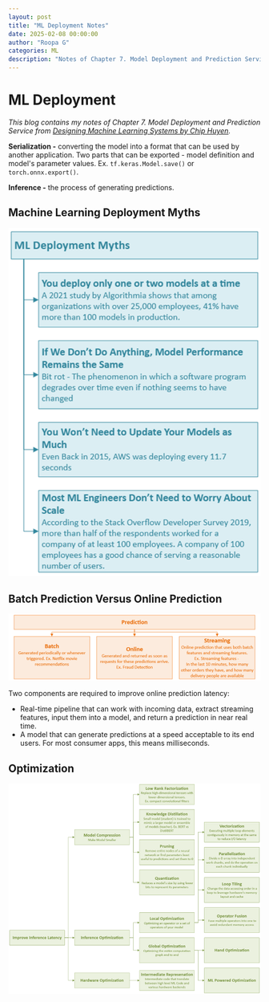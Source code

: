 ```yaml
---
layout: post
title: "ML Deployment Notes"
date: 2025-02-08 00:00:00
author: "Roopa G"
categories: ML
description: "Notes of Chapter 7. Model Deployment and Prediction Service from Designing Machine Learning Systems by Chip Huyen"
---
```


# ML Deployment

*This blog contains my notes of Chapter 7. Model Deployment and Prediction Service from [Designing Machine Learning Systems by Chip Huyen](https://learning.oreilly.com/library/view/designing-machine-learning/9781098107956/).*

**Serialization -** converting the model into a format that can be used by another application. Two parts that can be exported - model definition and model's parameter values. Ex. `tf.keras.Model.save()` or `torch.onnx.export()`.

**Inference -** the process of generating predictions.

## Machine Learning Deployment Myths

![ML Deployment Myths](https://raw.githubusercontent.com/groopav/groopav.github.io/refs/heads/main/images/MLDeploymentMyths.png)

## Batch Prediction Versus Online Prediction

![Prediction](https://raw.githubusercontent.com/groopav/groopav.github.io/refs/heads/main/images/Prediction.png)

Two components are required to improve online prediction latency:

- Real-time pipeline that can work with incoming data, extract streaming features, input them into a model, and return a prediction in near real time. 
- A model that can generate predictions at a speed acceptable to its end users. For most consumer apps, this means milliseconds.

## Optimization

![Optimization](https://raw.githubusercontent.com/groopav/groopav.github.io/refs/heads/main/images/Optimization.png)